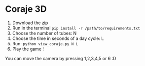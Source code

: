 # Coraje 3D

1. Download the zip
2. Run in the terminal
```pip install -r /path/to/requirements.txt```
3. Choose the number of tubes: N 
4. Choose the time in seconds of a day cycle: L
5. Run:
```python view_coraje.py N L```
6. Play the game !

You can move the camera by pressing 1,2,3,4,5 or 6 :D 
